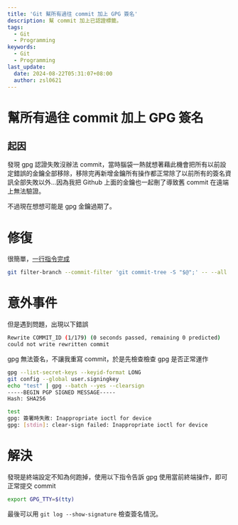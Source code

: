 ```yaml
---
title: 'Git 幫所有過往 commit 加上 GPG 簽名'
description: 幫 commit 加上已認證標籤。
tags:
  - Git
  - Programming
keywords:
  - Git
  - Programming
last_update:
  date: 2024-08-22T05:31:07+08:00
  author: zsl0621
---
```


# 幫所有過往 commit 加上 GPG 簽名

## 起因
發現 gpg 認證失敗沒辦法 commit，當時腦袋一熱就想著藉此機會把所有以前設定錯誤的金鑰全部移除，移除完再新增金鑰所有操作都正常除了以前所有的簽名資訊全部失敗以外...因為我把 Github 上面的金鑰也一起刪了導致舊 commit 在遠端上無法驗證。

不過現在想想可能是 gpg 金鑰過期了。

# 修復
很簡單，[一行指令完成](https://stackoverflow.com/questions/41882919/is-there-a-way-to-gpg-sign-all-previous-commits)

```sh
git filter-branch --commit-filter 'git commit-tree -S "$@";' -- --all
```

# 意外事件
但是遇到問題，出現以下錯誤
```sh
Rewrite COMMIT_ID (1/179) (0 seconds passed, remaining 0 predicted)    error: gpg failed to sign the data
could not write rewritten commit
```

gpg 無法簽名，不讓我重寫 commit，於是先檢查檢查 gpg 是否正常運作
```sh
gpg --list-secret-keys --keyid-format LONG
git config --global user.signingkey
echo "test" | gpg --batch --yes --clearsign
-----BEGIN PGP SIGNED MESSAGE-----
Hash: SHA256

test
gpg: 簽署時失敗: Inappropriate ioctl for device
gpg: [stdin]: clear-sign failed: Inappropriate ioctl for device
```

# 解決
發現是終端設定不知為何跑掉，使用以下指令告訴 gpg 使用當前終端操作，即可正常提交 commit
```sh
export GPG_TTY=$(tty)
```

最後可以用 `git log --show-signature` 檢查簽名情況。